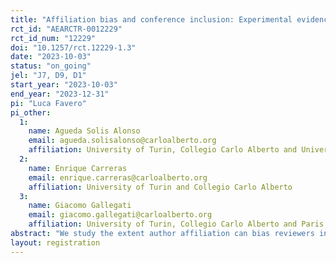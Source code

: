 ```yaml
---
title: "Affiliation bias and conference inclusion: Experimental evidence from early career researchers"
rct_id: "AEARCTR-0012229"
rct_id_num: "12229"
doi: "10.1257/rct.12229-1.3"
date: "2023-10-03"
status: "on_going"
jel: "J7, D9, D1"
start_year: "2023-10-03"
end_year: "2023-12-31"
pi: "Luca Favero"
pi_other:
  1:
    name: Agueda Solis Alonso
    email: agueda.solisalonso@carloalberto.org
    affiliation: University of Turin, Collegio Carlo Alberto and University of Amsterdam
  2:
    name: Enrique Carreras
    email: enrique.carreras@carloalberto.org
    affiliation: University of Turin and Collegio Carlo Alberto
  3:
    name: Giacomo Gallegati
    email: giacomo.gallegati@carloalberto.org
    affiliation: University of Turin, Collegio Carlo Alberto and Paris 1 Panthéon-Sorbonne
abstract: "We study the extent author affiliation can bias reviewers in grading papers submitted to international conferences. We exploit a PhD Workshop in Economics arranged by local PhD candidates. Our objective is to investigate the extent to which author affiliation can introduce bias in the evaluation of research papers. Affiliation is often used as a signal to form beliefs about research quality (Blank 1991). We test whether signals can potentially be misinterpreted and exacerbate inequalities across researchers from differently ranked institutions. We will compare blind and non-blind assessments for each paper submitted to the conference. "
layout: registration
---
```


